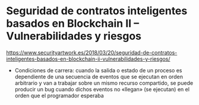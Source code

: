 # Seguridad de contratos inteligentes basados en Blockchain II – Vulnerabilidades y riesgos
https://www.securityartwork.es/2018/03/20/seguridad-de-contratos-inteligentes-basados-en-blockchain-ii-vulnerabilidades-y-riesgos/

- Condiciones de carrera: cuando la salida o estado de un proceso es dependiente de una secuencia de eventos que se ejecutan en orden arbitrario y van a trabajar sobre un mismo recurso compartido, se puede producir un bug cuando dichos eventos no «llegan» (se ejecutan) en el orden que el programador esperaba

